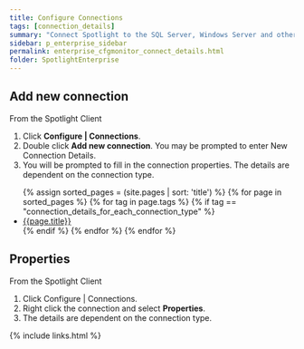 ```yaml
---
title: Configure Connections
tags: [connection_details]
summary: "Connect Spotlight to the SQL Server, Windows Server and other supported connection types in your enterprise. Add and remove connections and configure connection properties."
sidebar: p_enterprise_sidebar
permalink: enterprise_cfgmonitor_connect_details.html
folder: SpotlightEnterprise
---
```




## Add new connection

From the Spotlight Client

1. Click **Configure \| Connections**.
2. Double click **Add new connection**. You may be prompted to enter New Connection Details.
3. You will be prompted to fill in the connection properties. The details are dependent on the connection type.

<ul>
{% assign sorted_pages = (site.pages | sort: 'title') %}
{% for page in sorted_pages %}
{% for tag in page.tags %}
{% if tag == "connection_details_for_each_connection_type" %}
<li><a href="{{ page.url | prepend: site.baseurl}}">{{page.title}}</a></li>
{% endif %}
{% endfor %}
{% endfor %}
</ul>

## Properties

From the Spotlight Client

1. Click Configure \| Connections.
2. Right click the connection and select **Properties**.
3. The details are dependent on the connection type.



{% include links.html %}
